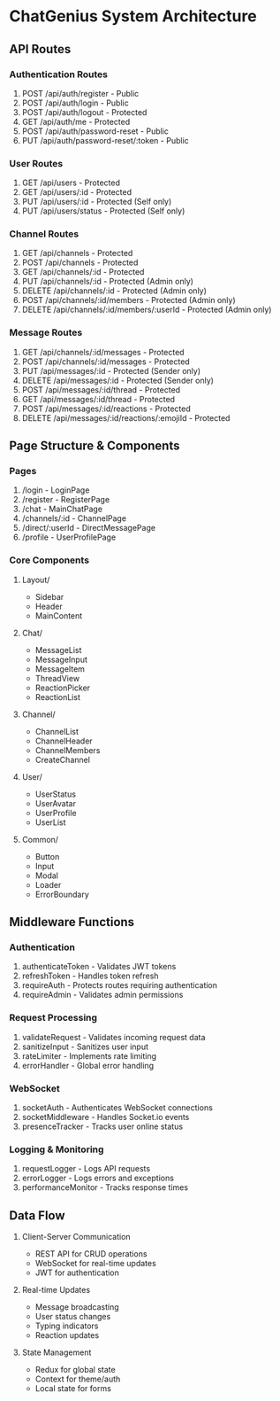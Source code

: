 # ChatGenius System Architecture

## API Routes

### Authentication Routes
1. POST /api/auth/register - Public
2. POST /api/auth/login - Public
3. POST /api/auth/logout - Protected
4. GET /api/auth/me - Protected
5. POST /api/auth/password-reset - Public
6. PUT /api/auth/password-reset/:token - Public

### User Routes
1. GET /api/users - Protected
2. GET /api/users/:id - Protected
3. PUT /api/users/:id - Protected (Self only)
4. PUT /api/users/status - Protected (Self only)

### Channel Routes
1. GET /api/channels - Protected
2. POST /api/channels - Protected
3. GET /api/channels/:id - Protected
4. PUT /api/channels/:id - Protected (Admin only)
5. DELETE /api/channels/:id - Protected (Admin only)
6. POST /api/channels/:id/members - Protected (Admin only)
7. DELETE /api/channels/:id/members/:userId - Protected (Admin only)

### Message Routes
1. GET /api/channels/:id/messages - Protected
2. POST /api/channels/:id/messages - Protected
3. PUT /api/messages/:id - Protected (Sender only)
4. DELETE /api/messages/:id - Protected (Sender only)
5. POST /api/messages/:id/thread - Protected
6. GET /api/messages/:id/thread - Protected
7. POST /api/messages/:id/reactions - Protected
8. DELETE /api/messages/:id/reactions/:emojiId - Protected

## Page Structure & Components

### Pages
1. /login - LoginPage
2. /register - RegisterPage
3. /chat - MainChatPage
4. /channels/:id - ChannelPage
5. /direct/:userId - DirectMessagePage
6. /profile - UserProfilePage

### Core Components
1. Layout/
   - Sidebar
   - Header
   - MainContent

2. Chat/
   - MessageList
   - MessageInput
   - MessageItem
   - ThreadView
   - ReactionPicker
   - ReactionList

3. Channel/
   - ChannelList
   - ChannelHeader
   - ChannelMembers
   - CreateChannel

4. User/
   - UserStatus
   - UserAvatar
   - UserProfile
   - UserList

5. Common/
   - Button
   - Input
   - Modal
   - Loader
   - ErrorBoundary

## Middleware Functions

### Authentication
1. authenticateToken - Validates JWT tokens
2. refreshToken - Handles token refresh
3. requireAuth - Protects routes requiring authentication
4. requireAdmin - Validates admin permissions

### Request Processing
1. validateRequest - Validates incoming request data
2. sanitizeInput - Sanitizes user input
3. rateLimiter - Implements rate limiting
4. errorHandler - Global error handling

### WebSocket
1. socketAuth - Authenticates WebSocket connections
2. socketMiddleware - Handles Socket.io events
3. presenceTracker - Tracks user online status

### Logging & Monitoring
1. requestLogger - Logs API requests
2. errorLogger - Logs errors and exceptions
3. performanceMonitor - Tracks response times

## Data Flow

1. Client-Server Communication
   - REST API for CRUD operations
   - WebSocket for real-time updates
   - JWT for authentication

2. Real-time Updates
   - Message broadcasting
   - User status changes
   - Typing indicators
   - Reaction updates

3. State Management
   - Redux for global state
   - Context for theme/auth
   - Local state for forms
